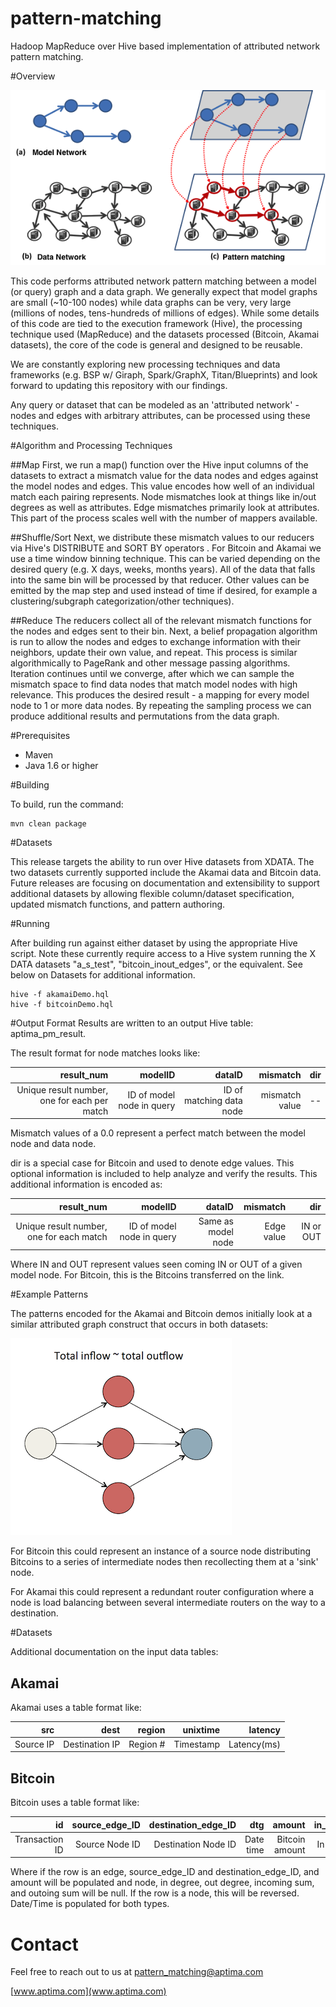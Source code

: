 pattern-matching
================

Hadoop MapReduce over Hive based implementation of attributed network pattern matching. 

#Overview

![image](PM2.png)

This code performs attributed network pattern matching between a model (or query) graph and a data graph. We generally expect that model graphs are small (~10-100 nodes) while data graphs can be very, very large (millions of nodes, tens-hundreds of millions of edges). While some details of this code are tied to the execution framework (Hive), the processing technique used (MapReduce) and the datasets processed (Bitcoin, Akamai datasets), the core of the code is general and designed to be reusable. 

We are constantly exploring new processing techniques and data frameworks (e.g. BSP w/ Giraph, Spark/GraphX, Titan/Blueprints) and look forward to updating this repository with our findings.

Any query or dataset that can be modeled as an 'attributed network' - nodes and edges with arbitrary attributes, can be processed using these techniques. 

#Algorithm and Processing Techniques

##Map
First, we run a map() function over the Hive input columns of the datasets to extract a mismatch value for the data nodes and edges against the model nodes and edges. This value encodes how well of an individual match each pairing represents. Node mismatches look at things like in/out degrees as well as attributes. Edge mismatches primarily look at attributes. This part of the process scales well with the number of mappers available. 

##Shuffle/Sort
Next, we distribute these mismatch values to our reducers via Hive's DISTRIBUTE and SORT BY operators . For Bitcoin and Akamai we use a time window binning technique. This can be varied depending on the desired query (e.g. X days, weeks, months years). All of the data that falls into the same bin will be processed by that reducer. Other values can be emitted by the map step and used instead of time if desired, for example a clustering/subgraph categorization/other techniques). 

##Reduce
The reducers collect all of the relevant mismatch functions for the nodes and edges sent to their bin. Next, a belief propagation algorithm is run to allow the nodes and edges to exchange information with their neighbors, update their own value, and repeat. This process is similar algorithmically to PageRank and other message passing algorithms. Iteration continues until we converge, after which we can sample the mismatch space to find data nodes that match model nodes with high relevance. This produces the desired result - a mapping for every model node to 1 or more data nodes. By repeating the sampling process we can produce additional results and permutations from the data graph.

#Prerequisites

* Maven
* Java 1.6 or higher

#Building

To build, run the command:

```
mvn clean package 
```

#Datasets

This release targets the ability to run over Hive datasets from XDATA. The two datasets currently supported include the Akamai data and Bitcoin data. Future releases are focusing on documentation and extensibility to support additional datasets by allowing flexible column/dataset specification, updated mismatch functions, and pattern authoring.

#Running

After building run against either dataset by using the appropriate Hive script. Note these currently require access to a Hive system running the X DATA datasets "a_s_test", "bitcoin_inout_edges", or the equivalent. See below on Datasets for additional information.

```
hive -f akamaiDemo.hql
hive -f bitcoinDemo.hql
```

#Output Format
Results are written to an output Hive table: aptima_pm_result. 

The result format for node matches looks like:

|result_num|modelID|dataID|mismatch|dir|
|--:|--:|--:|--:|--:|
|Unique result number, one for each per match|ID of model node in query|ID of matching data node|mismatch value|--|

Mismatch values of a 0.0 represent a perfect match between the model node and data node. 

dir is a special case for Bitcoin and used to denote edge values. This optional information is included to help analyze and verify the results. This additional information is encoded as:

|result_num|modelID|dataID|mismatch|dir|
|--:|--:|--:|--:|--:|
|Unique result number, one for each match|ID of model node in query|Same as model node|Edge value|IN or OUT|

Where IN and OUT represent values seen coming IN or OUT of a given model node. For Bitcoin, this is the Bitcoins transferred on the link.

#Example Patterns

The patterns encoded for the Akamai and Bitcoin demos initially look at a similar attributed graph construct that occurs in both datasets:

![image](PM_Bitcoin.png)

For Bitcoin this could represent an instance of a source node distributing Bitcoins to a series of intermediate nodes then recollecting them at a 'sink' node. 

For Akamai this could represent a redundant router configuration where a node is load balancing between several intermediate routers on the way to a destination.

#Datasets

Additional documentation on the input data tables:

## Akamai

Akamai uses a table format like:

|src|dest|region|unixtime|latency
|--:|--:|--:|--:|--:|
|Source IP|Destination IP|Region #|Timestamp|Latency(ms)|

## Bitcoin

Bitcoin uses a table format like:

|id|source_edge_ID|destination_edge_ID|dtg|amount|in_degree|out_degree|node|incoming_amount| outgoing_amount|
|--:|--:|--:|--:|--:|--:|--:|--:|--:|--:|
|Transaction ID|Source Node ID|Destination Node ID|Date time|Bitcoin amount|In degree|Out degree|Node ID|Incoming Bitcoin sum|Outgoing Bitcoin sum|

Where if the row is an edge, source_edge_ID and destination_edge_ID, and amount will be populated and node, in degree, out degree, incoming sum, and outoing sum will be null. If the row is a node, this will be reversed. Date/Time is populated for both types.

# Contact

Feel free to reach out to us at [pattern_matching@aptima.com](pattern_matching@aptima.com) 

[www.aptima.com](www.aptima.com)



